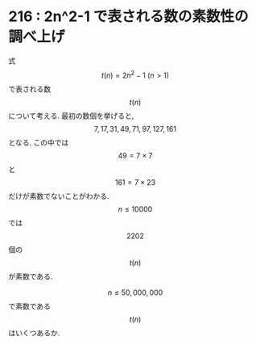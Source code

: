 # 216 : 2n^2-1 で表される数の素数性の調べ上げ

式 $$t(n) = 2n^{2}-1\ (n \gt 1)$$ で表される数 $$t(n)$$ について考える. 最初の数個を挙げると, $$7, 17, 31, 49, 71, 97, 127, 161$$ となる. この中では $$49 = 7\times7$$ と $$161 = 7\times23$$ だけが素数でないことがわかる. $$n \leq 10000$$ では $$2202$$ 個の $$t(n)$$ が素数である.

$$n \leq 50,000,000$$ で素数である $$t(n)$$ はいくつあるか.
